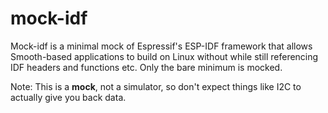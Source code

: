 # mock-idf

Mock-idf is a minimal mock of Espressif's ESP-IDF framework that allows Smooth-based applications to build on Linux
without while still referencing IDF headers and functions etc. Only the bare minimum is mocked.

Note: This is a **mock**, not a simulator, so don't expect things like I2C to actually give you back data.   